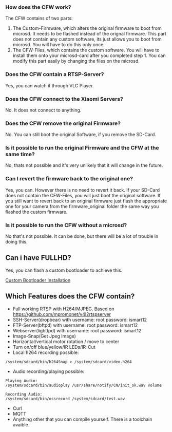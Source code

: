 ### How does the CFW work?
The CFW contains of two parts:
1. The Custom-Firmware, which alters the original firmware to boot from microsd. It needs to be flashed instead of the orignal firmware. This part does not contain any custom software, its just allows you to boot from microsd. You will have to do this only once. 
2. The CFW-Files, which contains the custom software. You will have to install them onto your microsd-card after you completed step 1. You can modify this part easily by changing the files on the microsd. 

### Does the CFW contain a RTSP-Server? 
Yes, you can watch it through VLC Player.

### Does the CFW connect to the Xiaomi Servers?
No. It does not connect to anything.

### Does the CFW remove the original Firmware?
No. You can still boot the original Software, if you remove the SD-Card.

### Is it possible to run the original Firmware and the CFW at the same time?
No, thats not possible and it's very unlikely that it will change in the future.

### Can I revert the firmware back to the original one?
Yes, you can. However there is no need to revert it back. If your SD-Card does not contain the CFW-Files, you will just boot the original software. If you still want to revert back to an original firmware just flash the appropriate one for your camera from the firmware_original folder the same way you flashed the custom firmware.

### Is it possible to run the CFW without a microsd?
No that's not possible. It can be done, but there will be a lot of trouble in doing this.

## Can i have FULLHD?

Yes, you can flash a custom bootloader to achieve this. 

[Custom Bootloader Installation](/hacks/flashinguboot.md)

## Which Features does the CFW contain?
- Full working RTSP with H264/MJPEG. Based on https://github.com/mpromonet/v4l2rtspserver
- SSH-Server(dropbear) with username: root password: ismart12
- FTP-Server(bftpd) with username: root password: ismart12
- Webserver(lighttpd) with username: root password: ismart12
- Image-Snap(Get Jpeg Image) 
- Horizontal/vertical motor rotation / move to center
- Turn on/off blue/yellow/IR LEDs/IR-Cut
- Local h264 recording possible:
```
/system/sdcard/bin/h264Snap > /system/sdcard/video.h264
```
- Audio recording/playing possible:
```
Playing Audio:
/system/sdcard/bin/audioplay /usr/share/notify/CN/init_ok.wav volume

Recording Audio:
/system/sdcard/bin/ossrecord /system/sdcard/test.wav 
```
- Curl
- MQTT
- Anything other that you can compile yourself. There is a toolchain avaible.
